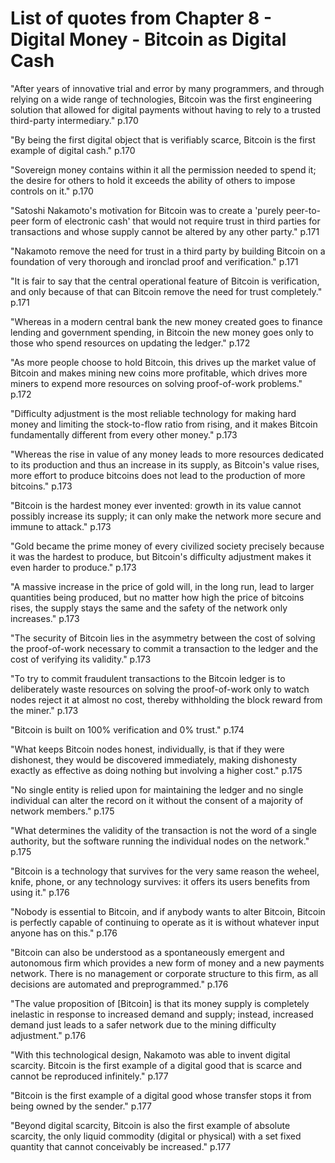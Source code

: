 # List of quotes from Chapter 8 - Digital Money - Bitcoin as Digital Cash

"After years of innovative trial and error by many programmers, and through relying on a wide range of technologies, Bitcoin was the first engineering solution that allowed for digital payments without having to rely to a trusted third-party intermediary." p.170

"By being the first digital object that is verifiably scarce, Bitcoin is the first example of digital cash." p.170

"Sovereign money contains within it all the permission needed to spend it; the desire for others to hold it exceeds the ability of others to impose controls on it." p.170

"Satoshi Nakamoto's motivation for Bitcoin was to create a 'purely peer-to-peer form of electronic cash' that would not require trust in third parties for transactions and whose supply cannot be altered by any other party." p.171

"Nakamoto remove the need for trust in a third party by building Bitcoin on a foundation of very thorough and ironclad proof and verification." p.171

"It is fair to say that the central operational feature of Bitcoin is verification, and only because of that can Bitcoin remove the need for trust completely." p.171

"Whereas in a modern central bank the new money created goes to finance lending and government spending, in Bitcoin the new money goes only to those who spend resources on updating the ledger." p.172

"As more people choose to hold Bitcoin, this drives up the market value of Bitcoin and makes mining new coins more profitable, which drives more miners to expend more resources on solving proof-of-work problems." p.172

"Difficulty adjustment is the most reliable technology for making hard money and limiting the stock-to-flow ratio from rising, and it makes Bitcoin fundamentally different from every other money." p.173

"Whereas the rise in value of any money leads to more resources dedicated to its production and thus an increase in its supply, as Bitcoin's value rises, more effort to produce bitcoins does not lead to the production of more bitcoins." p.173

"Bitcoin is the hardest money ever invented: growth in its value cannot possibly increase its supply; it can only make the network more secure and immune to attack." p.173

"Gold became the prime money of every civilized society precisely because it was the hardest to produce, but Bitcoin's difficulty adjustment makes it even harder to produce." p.173

"A massive increase in the price of gold will, in the long run, lead to larger quantities being produced, but no matter how high the price of bitcoins rises, the supply stays the same and the safety of the network only increases." p.173

"The security of Bitcoin lies in the asymmetry between the cost of solving the proof-of-work necessary to commit a transaction to the ledger and the cost of verifying its validity." p.173

"To try to commit fraudulent transactions to the Bitcoin ledger is to deliberately waste resources on solving the proof-of-work only to watch nodes reject it at almost no cost, thereby withholding the block reward from the miner." p.173

"Bitcoin is built on 100% verification and 0% trust." p.174

"What keeps Bitcoin nodes honest, individually, is  that if they were dishonest, they would be discovered immediately, making dishonesty exactly as effective as doing nothing but involving a higher cost." p.175

"No single entity is relied upon for maintaining the ledger and no single individual can alter the record on it without the consent of a majority of network members." p.175

"What determines the validity of the transaction is not the word of a single authority, but the software running the individual nodes on the network." p.175

"Bitcoin is a technology that survives for the very same reason the weheel, knife, phone, or any technology survives: it offers its users benefits from using it." p.176

"Nobody is essential to Bitcoin, and if anybody wants to alter Bitcoin, Bitcoin is perfectly capable of continuing to operate as it is without whatever input anyone has on this." p.176

"Bitcoin can also be understood as a spontaneously emergent and autonomous firm which provides a new form of money and a new payments network. There is no management or corporate structure to this firm, as all decisions are automated and preprogrammed." p.176

"The value proposition of [Bitcoin] is that its money supply is completely inelastic in response to increased demand and supply; instead, increased demand just leads to a safer network due to the mining difficulty adjustment." p.176

"With this technological design, Nakamoto was able to invent digital scarcity. Bitcoin is the first example of a digital good that is scarce and cannot be reproduced infinitely." p.177

"Bitcoin is the first example of a digital good whose transfer stops it from being owned by the sender." p.177

"Beyond digital scarcity, Bitcoin is also the first example of absolute scarcity, the only liquid commodity (digital or physical) with a set fixed quantity that cannot conceivably be increased." p.177
